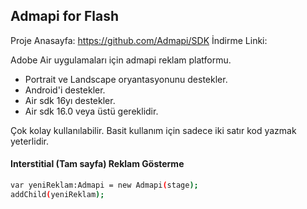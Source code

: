 ## Admapi for Flash

Proje Anasayfa: https://github.com/Admapi/SDK
İndirme Linki: 

Adobe Air uygulamaları için admapi reklam platformu.
* Portrait ve Landscape oryantasyonunu destekler.
* Android'i destekler.
* Air sdk 16yı destekler.
* Air sdk 16.0 veya üstü gereklidir.

Çok kolay kullanılabilir. Basit kullanım için sadece iki satır kod yazmak yeterlidir.

#### Interstitial (Tam sayfa) Reklam Gösterme
```sh
var yeniReklam:Admapi = new Admapi(stage);
addChild(yeniReklam);
```


